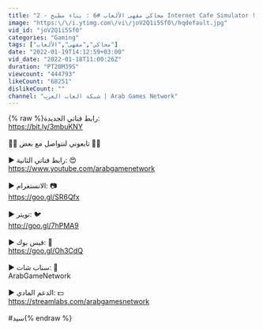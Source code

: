 ```yaml
---
title: "محاكي مقهى الألعاب #6 : بناء مطبخ - 2 Internet Cafe Simulator !! 😱🔥"
image: "https:\/\/i.ytimg.com\/vi\/joV2Q1i5Sf0\/hqdefault.jpg"
vid_id: "joV2Q1i5Sf0"
categories: "Gaming"
tags: ["محاكي","مقهى","الألعاب"]
date: "2022-01-19T14:12:59+03:00"
vid_date: "2022-01-18T11:00:26Z"
duration: "PT20M39S"
viewcount: "444793"
likeCount: "68251"
dislikeCount: ""
channel: "شبكة العاب العرب | Arab Games Network"
---
```

{% raw %}رابط قناتي الجديدة:<br /><a rel="nofollow" target="blank" href="https://bit.ly/3mbuKNY">https://bit.ly/3mbuKNY</a><br /><br />💌🥰 تابعوني لنتواصل مع بعض 🥰💌<br /><br />►  رابط قناتي الثانية: 😍<br /><a rel="nofollow" target="blank" href="https://www.youtube.com/arabgamenetwork">https://www.youtube.com/arabgamenetwork</a><br /><br />►  الانستغرام: 📷<br /><a rel="nofollow" target="blank" href="https://goo.gl/SR6Qfx">https://goo.gl/SR6Qfx</a><br /><br />►  تويتر: 🐦<br /><a rel="nofollow" target="blank" href="http://goo.gl/7hPMA9">http://goo.gl/7hPMA9</a><br /><br />►  فيس بوك: 🔄<br /><a rel="nofollow" target="blank" href="https://goo.gl/Oh3CdQ">https://goo.gl/Oh3CdQ</a><br /><br />►  سناب شات: 👻<br />ArabGameNetwork<br /><br />►  الدعم المادي: 💵<br /><a rel="nofollow" target="blank" href="https://streamlabs.com/arabgamesnetwork">https://streamlabs.com/arabgamesnetwork</a><br /><br />#سيد{% endraw %}
